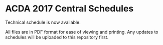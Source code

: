 # ACDA 2017 Central Schedules

Technical schedule is now available.

All files are in PDF format for ease of viewing and printing. Any updates to schedules will be uploaded to this repository first.
